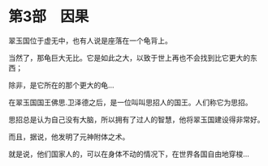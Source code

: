 
# 第3部　因果



翠玉国位于虚无中，也有人说是座落在一个龟背上。

当然了，那龟巨大无比。它是如此之大，以致于世上再也不会找到比它更大的东西；

除非，是它所在的那个更大的龟...

在翠玉国国王佛思.卫泽德之后，是一位叫叫思招人的国王。人们称它为思招。

思招总是认为自己没有大脑，所以拥有了过人的智慧，他将翠玉国建设得非常好。 

而且，据说，他发明了元神附体之术。

就是说，他们国家人的，可以在身体不动的情况下，在世界各国自由地穿梭...




